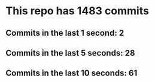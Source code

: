 # This repo has 1483 commits

## Commits in the last 1 second: 2
## Commits in the last 5 seconds: 28
## Commits in the last 10 seconds: 61
